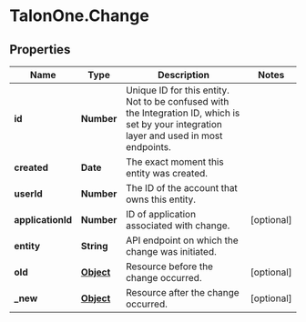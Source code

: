 # TalonOne.Change

## Properties

Name | Type | Description | Notes
------------ | ------------- | ------------- | -------------
**id** | **Number** | Unique ID for this entity. Not to be confused with the Integration ID, which is set by your integration layer and used in most endpoints. | 
**created** | **Date** | The exact moment this entity was created. | 
**userId** | **Number** | The ID of the account that owns this entity. | 
**applicationId** | **Number** | ID of application associated with change. | [optional] 
**entity** | **String** | API endpoint on which the change was initiated. | 
**old** | [**Object**](.md) | Resource before the change occurred. | [optional] 
**_new** | [**Object**](.md) | Resource after the change occurred. | [optional] 


